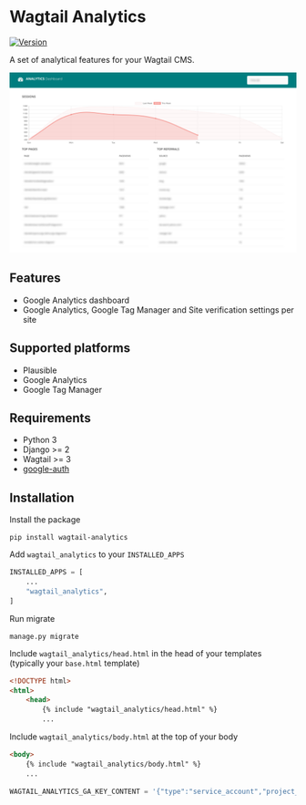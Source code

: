 # Wagtail Analytics

[![Version](https://img.shields.io/pypi/v/wagtail-analytics.svg?style=flat)](https://pypi.python.org/pypi/wagtail-analytics/)

A set of analytical features for your Wagtail CMS.

![Dashboard](./docs/dashboard.jpg)

## Features

* Google Analytics dashboard
* Google Analytics, Google Tag Manager and Site verification settings per site

## Supported platforms

* Plausible
* Google Analytics
* Google Tag Manager

## Requirements

- Python 3
- Django >= 2
- Wagtail >= 3
- [google-auth](https://pypi.org/project/google-auth/)

## Installation

Install the package

```
pip install wagtail-analytics
```

Add `wagtail_analytics` to your `INSTALLED_APPS`

```python
INSTALLED_APPS = [
    ...
    "wagtail_analytics",
]
```

Run migrate

```
manage.py migrate
```

Include `wagtail_analytics/head.html` in the head of your templates (typically your `base.html` template)

```html
<!DOCTYPE html>
<html>
    <head>
        {% include "wagtail_analytics/head.html" %}
        ...
```

Include `wagtail_analytics/body.html` at the top of your body

```html
<body>
    {% include "wagtail_analytics/body.html" %}
    ...
```

```python
WAGTAIL_ANALYTICS_GA_KEY_CONTENT = '{"type":"service_account","project_id":"...'
```
